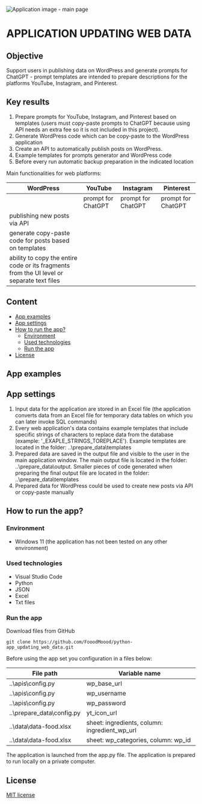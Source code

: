 ![Application image - main page]()

# APPLICATION UPDATING WEB DATA
## Objective
Support users in publishing data on WordPress and generate prompts for ChatGPT - prompt templates are intended to prepare descriptions for the platforms YouTube, Instagram, and Pinterest.

## Key results
1. Prepare prompts for YouTube, Instagram, and Pinterest based on templates (users must copy-paste prompts to ChatGPT because using API needs an extra fee so it is not included in this project).
2. Generate WordPress code which can be copy-paste to the WordPress application
3. Create an API to automatically publish posts on WordPress.
4. Example templates for prompts generator and WordPress code
5. Before every run automatic backup preparation in the indicated location

Main functionalities for web platforms:

| WordPress | YouTube | Instagram | Pinterest |
| ----------- | ----------- | ----------- | ----------- | 
| | prompt for ChatGPT | prompt for ChatGPT | prompt for ChatGPT | 
| publishing new posts via API | | | |
| generate copy-paste code for posts based on templates | | | |
| ability to copy the entire code or its fragments from the UI level or separate text files | | | |


## Content
- [App examples](./README.md#app-examples)
- [App settings](./README.md#app-settings)
- [How to run the app?](./README.md#how-to-run-the-app)
  - [Environment](./README.md#environment)
  - [Used technologies](./README.md#used-technologies)
  - [Run the app](./README.md#run-the-app)
- [License](./README.md#license)

## App examples

## App settings

1. Input data for the application are stored in an Excel file (the application converts data from an Excel file for temporary data tables on which you can later invoke SQL commands)
2. Every web application's data contains example templates that include specific strings of characters to replace data from the database (example: '_EXAPLE_STRINGS_TOREPLACE'). Example templates are located in the folder: ..\prepare_data\templates
3. Prepared data are saved in the output file and visible to the user in the main application window. The main output file is located in the folder: ..\prepare_data\output. Smaller pieces of code generated when preparing the final output file are located in the folder: ..\prepare_data\templates
4. Prepared data for WordPress could be used to create new posts via API or copy-paste manually

## How to run the app?
### Environment
- Windows 11 (the application has not been tested on any other environment)

### Used technologies
- Visual Studio Code
- Python
- JSON
- Excel
- Txt files

### Run the app
Download files from GitHub
```
git clone https://github.com/FooodMoood/python-app_updating_web_data.git
```

Before using the app set you configuration in a files below:

| File path | Variable name |
| ----------- | ----------- | 
| ..\apis\config.py | wp_base_url |
| ..\apis\config.py | wp_username |
| ..\apis\config.py | wp_password |
| ..\prepare_data\config.py | yt_icon_url |
| ..\data\data-food.xlsx | sheet: ingredients, column: ingredient_wp_url |
| ..\data\data-food.xlsx | sheet: wp_categories, column: wp_id |

The application is launched from the app.py file.
The application is prepared to run locally on a private computer.

## License
[MIT license](https://opensource.org/licenses/MIT)

